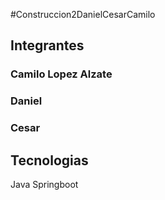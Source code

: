#Construccion2DanielCesarCamilo

## Integrantes 
### Camilo Lopez Alzate 
### Daniel 
### Cesar 

## Tecnologias 
Java Springboot 
